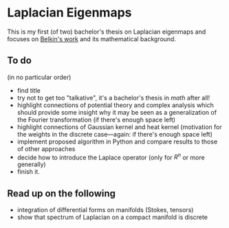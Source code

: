Laplacian Eigenmaps
======

This is my first (of two) bachelor's thesis on Laplacian eigenmaps and focuses on [Belkin's work](http://web.mit.edu/9.520/www/spring08/Papers/Belkin-ML-04.pdf) and its mathematical background. 

To do
-----
(in no particular order)
* find title
* try not to get too "talkative", it's a bachelor's thesis in _math_ after all!
* highlight connections of potential theory and complex analysis which should provide some insight why it may be seen as a generalization of the Fourier transformation (if there's enough space left)
* highlight connections of Gaussian kernel and heat kernel (motivation for the weights in the discrete case—again: if there's enough space left)
* implement proposed algorithm in Python and compare results to those of other approaches
* decide how to introduce the Laplace operator (only for $R^n$ or more generally)
* finish it.

Read up on the following
-----
* integration of differential forms on manifolds (Stokes, tensors)
* show that spectrum of Laplacian on a compact manifold is discrete